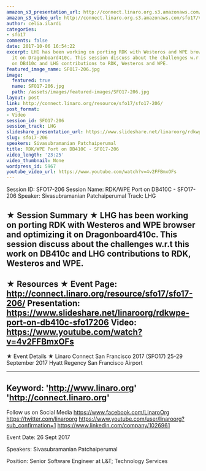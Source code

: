 ```yaml
---
amazon_s3_presentation_url: http://connect.linaro.org.s3.amazonaws.com/sfo17/Presentations/SFO17-206%20RDK%252FWPE%20Port%20on%20DragonBoard%20410c.pdf
amazon_s3_video_url: http://connect.linaro.org.s3.amazonaws.com/sfo17/Videos/SFO17-206%20RDK%20%20WPE%20Port%20on%20DB410C.mp4
author: celia.ilardi
categories:
- sfo17
comments: false
date: 2017-10-06 16:54:22
excerpt: LHG has been working on porting RDK with Westeros and WPE browser and optimizing
  it on Dragonboard410c. This session discuss about the challenges w.r.t this work
  on DB410c and LHG contributions to RDK, Westeros and WPE.
featured_image_name: SFO17-206.jpg
image:
  featured: true
  name: SFO17-206.jpg
  path: /assets/images/featured-images/SFO17-206.jpg
layout: post
link: http://connect.linaro.org/resource/sfo17/sfo17-206/
post_format:
- Video
session_id: SFO17-206
session_track: LHG
slideshare_presentation_url: https://www.slideshare.net/linaroorg/rdkwpe-port-on-db410c-sfo17206
slug: sfo17-206
speakers: Sivasubramanian Patchaiperumal
title: RDK/WPE Port on DB410C - SFO17-206
video_length: '23:25'
video_thumbnail: None
wordpress_id: 5967
youtube_video_url: https://www.youtube.com/watch?v=4v2FFBmxOFs
---
```


Session ID: SFO17-206
Session Name: RDK/WPE Port on DB410C - SFO17-206
Speaker: Sivasubramanian Patchaiperumal 
Track: LHG


★ Session Summary ★
LHG has been working on porting RDK with Westeros and WPE browser and optimizing it on Dragonboard410c. This session discuss about the challenges w.r.t this work on DB410c and LHG contributions to RDK, Westeros and WPE.
---------------------------------------------------
★ Resources ★
Event Page: http://connect.linaro.org/resource/sfo17/sfo17-206/
Presentation: https://www.slideshare.net/linaroorg/rdkwpe-port-on-db410c-sfo17206
Video: https://www.youtube.com/watch?v=4v2FFBmxOFs
 ---------------------------------------------------

★ Event Details ★
Linaro Connect San Francisco 2017 (SFO17)
25-29 September 2017
Hyatt Regency San Francisco Airport

---------------------------------------------------
Keyword: 
'http://www.linaro.org'
'http://connect.linaro.org'
---------------------------------------------------
Follow us on Social Media
https://www.facebook.com/LinaroOrg
https://twitter.com/linaroorg
https://www.youtube.com/user/linaroorg?sub_confirmation=1
https://www.linkedin.com/company/1026961

Event Date: 26 Sept 2017

Speakers: Sivasubramanian Patchaiperumal

Position: Senior Software Engineer at L&T; Technology Services